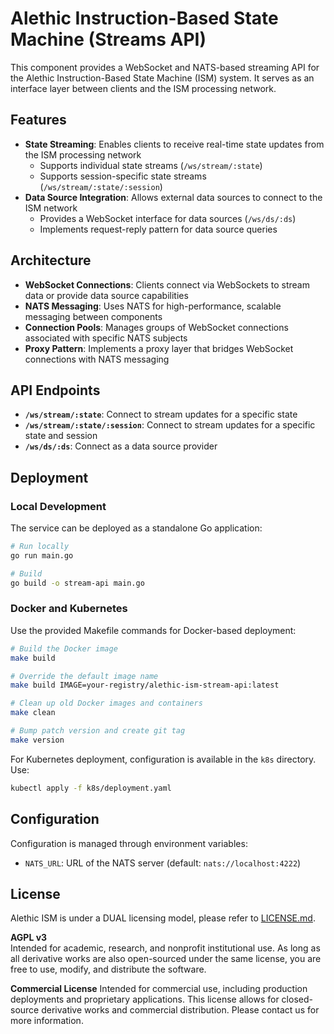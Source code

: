 # Alethic Instruction-Based State Machine (Streams API)

This component provides a WebSocket and NATS-based streaming API for the Alethic Instruction-Based State Machine (ISM) system. It serves as an interface layer between clients and the ISM processing network.

## Features

- **State Streaming**: Enables clients to receive real-time state updates from the ISM processing network
  - Supports individual state streams (`/ws/stream/:state`)
  - Supports session-specific state streams (`/ws/stream/:state/:session`)
- **Data Source Integration**: Allows external data sources to connect to the ISM network
  - Provides a WebSocket interface for data sources (`/ws/ds/:ds`)
  - Implements request-reply pattern for data source queries

## Architecture

- **WebSocket Connections**: Clients connect via WebSockets to stream data or provide data source capabilities
- **NATS Messaging**: Uses NATS for high-performance, scalable messaging between components
- **Connection Pools**: Manages groups of WebSocket connections associated with specific NATS subjects
- **Proxy Pattern**: Implements a proxy layer that bridges WebSocket connections with NATS messaging

## API Endpoints

- **`/ws/stream/:state`**: Connect to stream updates for a specific state
- **`/ws/stream/:state/:session`**: Connect to stream updates for a specific state and session
- **`/ws/ds/:ds`**: Connect as a data source provider

## Deployment

### Local Development

The service can be deployed as a standalone Go application:

```bash
# Run locally
go run main.go

# Build
go build -o stream-api main.go
```

### Docker and Kubernetes

Use the provided Makefile commands for Docker-based deployment:

```bash
# Build the Docker image
make build

# Override the default image name
make build IMAGE=your-registry/alethic-ism-stream-api:latest

# Clean up old Docker images and containers
make clean

# Bump patch version and create git tag
make version
```

For Kubernetes deployment, configuration is available in the `k8s` directory. Use:

```bash
kubectl apply -f k8s/deployment.yaml
```

## Configuration

Configuration is managed through environment variables:

- `NATS_URL`: URL of the NATS server (default: `nats://localhost:4222`)

## License
Alethic ISM is under a DUAL licensing model, please refer to [LICENSE.md](LICENSE.md).

**AGPL v3**  
Intended for academic, research, and nonprofit institutional use. As long as all derivative works are also open-sourced under the same license, you are free to use, modify, and distribute the software.

**Commercial License**
Intended for commercial use, including production deployments and proprietary applications. This license allows for closed-source derivative works and commercial distribution. Please contact us for more information.